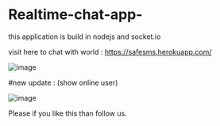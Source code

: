 # Realtime-chat-app-
this application is build in nodejs and socket.io

visit here to chat with world : https://safesms.herokuapp.com/

![image](https://user-images.githubusercontent.com/49394996/186816570-cad2fd71-486a-4571-96f2-875c9a2f54a6.png)

#new update :  (show online user)



![image](https://user-images.githubusercontent.com/49394996/196019670-da377b03-36d2-49dc-9c4c-cd2a3a730600.png)

Please if you like this than follow us.
